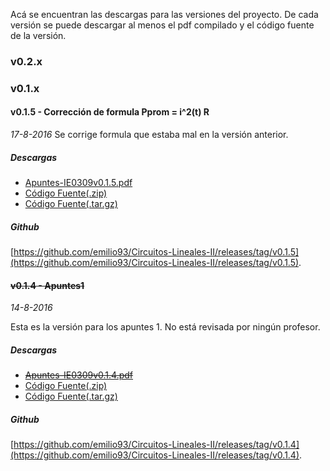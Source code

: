 Acá se encuentran las descargas para las versiones del proyecto. De cada versión
se puede descargar al menos el pdf compilado y el código fuente de la versión.

### v0.2.x

### v0.1.x

#### v0.1.5 - Corrección de formula Pprom = i^2(t) R
_17-8-2016_
Se corrige formula que estaba mal en la versión anterior.

##### Descargas
- [Apuntes-IE0309v0.1.5.pdf](https://github.com/emilio93/Circuitos-Lineales-II/releases/download/v0.1.5/Apuntes-IE0309v0.1.5.pdf)
- [Código Fuente(.zip)](https://github.com/emilio93/Circuitos-Lineales-II/archive/v0.1.5.zip)
- [Código Fuente(.tar.gz)](https://github.com/emilio93/Circuitos-Lineales-II/archive/v0.1.5.tar.gz)

##### Github
 [https://github.com/emilio93/Circuitos-Lineales-II/releases/tag/v0.1.5](https://github.com/emilio93/Circuitos-Lineales-II/releases/tag/v0.1.5).

#### ~~v0.1.4 - Apuntes1~~
_14-8-2016_

Esta es la versión para los apuntes 1. No está revisada por ningún profesor.

##### Descargas
- ~~[Apuntes-IE0309v0.1.4.pdf](https://github.com/emilio93/Circuitos-Lineales-II/releases/download/v0.1.4/Apuntes-IE0309v0.1.4.pdf)~~
- [Código Fuente(.zip)](https://github.com/emilio93/Circuitos-Lineales-II/archive/v0.1.4.zip)
- [Código Fuente(.tar.gz)](https://github.com/emilio93/Circuitos-Lineales-II/archive/v0.1.4.tar.gz)

##### Github
 [https://github.com/emilio93/Circuitos-Lineales-II/releases/tag/v0.1.4](https://github.com/emilio93/Circuitos-Lineales-II/releases/tag/v0.1.4).
